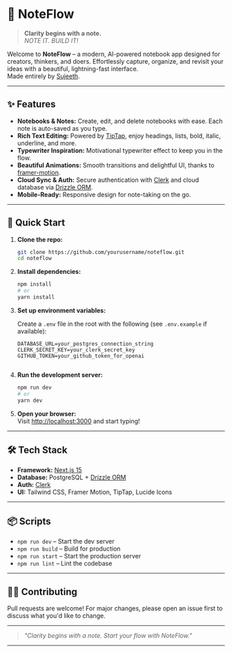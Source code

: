 # 📝 NoteFlow

> **Clarity begins with a note.**  
> _NOTE IT. BUILD IT!_

Welcome to **NoteFlow** – a modern, AI-powered notebook app designed for creators, thinkers, and doers. Effortlessly capture, organize, and revisit your ideas with a beautiful, lightning-fast interface.  
Made entirely by [Sujeeth](https://github.com/sujeeth).

---

## ✨ Features

- **Notebooks & Notes:** Create, edit, and delete notebooks with ease. Each note is auto-saved as you type.
- **Rich Text Editing:** Powered by [TipTap](https://tiptap.dev/), enjoy headings, lists, bold, italic, underline, and more.
- **Typewriter Inspiration:** Motivational typewriter effect to keep you in the flow.
- **Beautiful Animations:** Smooth transitions and delightful UI, thanks to [framer-motion](https://www.framer.com/motion/).
- **Cloud Sync & Auth:** Secure authentication with [Clerk](https://clerk.dev/) and cloud database via [Drizzle ORM](https://orm.drizzle.team/).
- **Mobile-Ready:** Responsive design for note-taking on the go.

---

## 🚀 Quick Start

1. **Clone the repo:**
   ```bash
   git clone https://github.com/yourusername/noteflow.git
   cd noteflow
   ```

2. **Install dependencies:**
   ```bash
   npm install
   # or
   yarn install
   ```

3. **Set up environment variables:**

   Create a `.env` file in the root with the following (see `.env.example` if available):

   ```
   DATABASE_URL=your_postgres_connection_string
   CLERK_SECRET_KEY=your_clerk_secret_key
   GITHUB_TOKEN=your_github_token_for_openai
  
   ```

4. **Run the development server:**
   ```bash
   npm run dev
   # or
   yarn dev
   ```

5. **Open your browser:**  
   Visit [http://localhost:3000](http://localhost:3000) and start typing!

---

## 🛠️ Tech Stack

- **Framework:** [Next.js 15](https://nextjs.org/)
- **Database:** PostgreSQL + [Drizzle ORM](https://orm.drizzle.team/)
- **Auth:** [Clerk](https://clerk.dev/)
- **UI:** Tailwind CSS, Framer Motion, TipTap, Lucide Icons

---

## 📦 Scripts

- `npm run dev` – Start the dev server
- `npm run build` – Build for production
- `npm run start` – Start the production server
- `npm run lint` – Lint the codebase

---

## 🧑‍💻 Contributing

Pull requests are welcome! For major changes, please open an issue first to discuss what you'd like to change.

---


> _"Clarity begins with a note. Start your flow with NoteFlow."_

---
